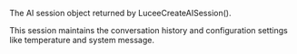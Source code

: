 The AI session object returned by LuceeCreateAISession().

This session maintains the conversation history and configuration settings like temperature and system message.
